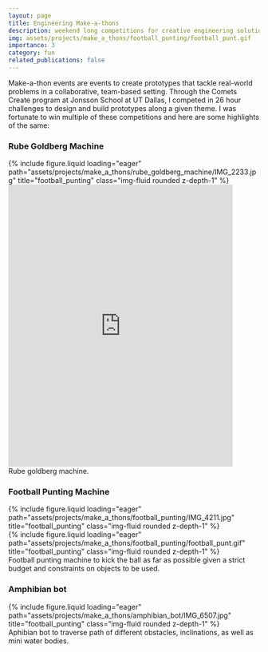 ```yaml
---
layout: page
title: Engineering Make-a-thons
description: weekend long competitions for creative engineering solutions.
img: assets/projects/make_a_thons/football_punting/football_punt.gif
importance: 3
category: fun
related_publications: false
---
```


Make-a-thon events are events to create prototypes that tackle real-world problems in a collaborative, team-based setting. Through the Comets Create program at Jonsson School at UT Dallas, I competed in 26 hour challenges to design and build prototypes along a given theme. I was fortunate to win multiple of these competitions and here are some highlights of the same:

### Rube Goldberg Machine

<div class="row">
    <div class="col-sm mt-3 mt-md-0">
        {% include figure.liquid loading="eager" path="assets/projects/make_a_thons/rube_goldberg_machine/IMG_2233.jpg" title="football_punting" class="img-fluid rounded z-depth-1" %}
    </div>
    <div class="col-sm mt-3 mt-md-0">
        <iframe width="450" height="565" src="https://www.youtube.com/embed/Pj3WNp2ZR_8?si=bIRJiKdJFC1dXSLd" title="YouTube video player" frameborder="0" allow="accelerometer; autoplay; clipboard-write; encrypted-media; gyroscope; picture-in-picture; web-share" referrerpolicy="strict-origin-when-cross-origin" allowfullscreen></iframe>
    </div>
</div>
<div class="caption">
    Rube goldberg machine.
</div>


### Football Punting Machine

<div class="row">
    <div class="col-sm mt-3 mt-md-0">
        {% include figure.liquid loading="eager" path="assets/projects/make_a_thons/football_punting/IMG_4211.jpg" title="football_punting" class="img-fluid rounded z-depth-1" %}
    </div>
    <div class="col-sm mt-3 mt-md-0">
        {% include figure.liquid loading="eager" path="assets/projects/make_a_thons/football_punting/football_punt.gif" title="football_punting" class="img-fluid rounded z-depth-1" %}
    </div>
</div>
<div class="caption">
    Football punting machine to kick the ball as far as possible given a strict budget and constraints on objects to be used.
</div>

### Amphibian bot

<div class="row">
    <div class="col-sm mt-3 mt-md-0">
        {% include figure.liquid loading="eager" path="assets/projects/make_a_thons/amphibian_bot/IMG_6507.jpg" title="football_punting" class="img-fluid rounded z-depth-1" %}
    </div>
</div>
<div class="caption">
    Aphibian bot to traverse path of different obstacles, inclinations, as well as mini water bodies.
</div>

<!-- Google tag (gtag.js) -->
<script async src="https://www.googletagmanager.com/gtag/js?id=G-V1HSZE1Y7M"></script>
<script>
  window.dataLayer = window.dataLayer || [];
  function gtag(){dataLayer.push(arguments);}
  gtag('js', new Date());

  gtag('config', 'G-V1HSZE1Y7M');
</script>